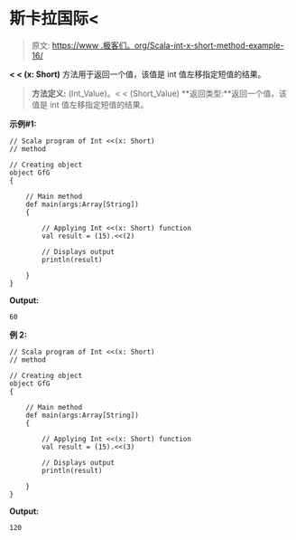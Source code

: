 # 斯卡拉国际<

> 原文: [https://www .极客们。org/Scala-int-x-short-method-example-16/](https://www.geeksforgeeks.org/scala-int-x-short-method-with-example-16/)

**< < (x: Short)** 方法用于返回一个值，该值是 int 值左移指定短值的结果。

> **方法定义:** (Int_Value)。< < (Short_Value)
> **返回类型:**返回一个值，该值是 int 值左移指定短值的结果。

**示例#1:**

```
// Scala program of Int <<(x: Short)
// method

// Creating object
object GfG
{ 

    // Main method
    def main(args:Array[String])
    {

        // Applying Int <<(x: Short) function
        val result = (15).<<(2)

        // Displays output
        println(result)

    }
} 
```

**Output:**

```
60

```

**例 2:**

```
// Scala program of Int <<(x: Short)
// method

// Creating object
object GfG
{ 

    // Main method
    def main(args:Array[String])
    {

        // Applying Int <<(x: Short) function
        val result = (15).<<(3)

        // Displays output
        println(result)

    }
} 
```

**Output:**

```
120

```
